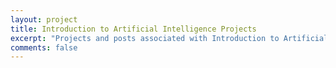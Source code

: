 ```yaml
---
layout: project
title: Introduction to Artificial Intelligence Projects
excerpt: "Projects and posts associated with Introduction to Artificial Intelligence"
comments: false
---
```

